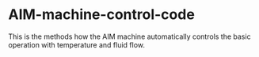 # AIM-machine-control-code
This is the methods how the AIM machine automatically controls the basic operation with temperature and fluid flow.
